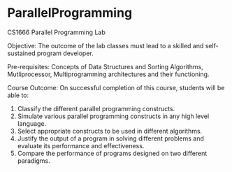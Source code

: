 # ParallelProgramming

CS1666 Parallel Programming Lab

Objective: The outcome of the lab classes must lead to a skilled and self-sustained program developer.

Pre-requisites: Concepts of Data Structures and Sorting Algorithms, Mutliprocessor, Multiprogramming architectures and their functioning.

Course Outcome: On successful completion of this course, students will be able to:

1. Classify the different parallel programming constructs.
2. Simulate various parallel programming constructs in any high level language.
3. Select appropriate constructs to be used in different algorithms.
4. Justify the output of a program in solving different problems and evaluate its performance and effectiveness.
5. Compare the performance of programs designed on two different paradigms.
